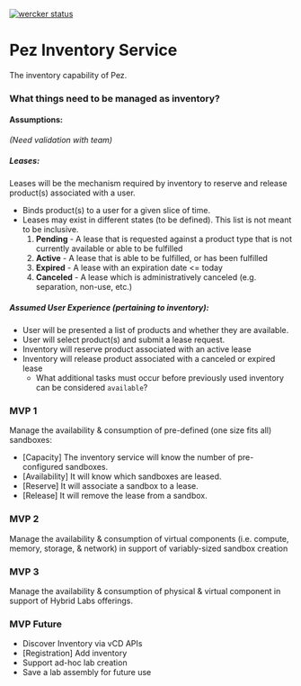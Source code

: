 [![wercker status](https://app.wercker.com/status/d56d046f7576cce524ee448c47eef368/m "wercker status")](https://app.wercker.com/project/bykey/d56d046f7576cce524ee448c47eef368)

# Pez Inventory Service

The inventory capability of Pez.

### What things need to be managed as inventory?

#### Assumptions:
_(Need validation with team)_

##### Leases:
Leases will be the mechanism required by inventory to reserve and release product(s) associated with a user.

* Binds product(s) to a user for a given slice of time.
* Leases may exist in different states (to be defined).  This list is not meant to be inclusive.
  1. **Pending** - A lease that is requested against a product type that is not currently available or able to be fulfilled
  2. **Active** - A lease that is able to be fulfilled, or has been fulfilled
  3. **Expired** - A lease with an expiration date <= today
  4. **Canceled** - A lease which is administratively canceled (e.g. separation, non-use, etc.)


##### Assumed User Experience (pertaining to inventory):
* User will be presented a list of products and whether they are available.
* User will select product(s) and submit a lease request.
* Inventory will reserve product associated with an active lease
* Inventory will release product associated with a canceled or expired lease
  - What additional tasks must occur before previously used inventory can be considered `available`?

### MVP 1
Manage the availability & consumption of pre-defined (one size fits all) sandboxes:

* [Capacity] The inventory service will know the number of pre-configured sandboxes.
* [Availability] It will know which sandboxes are leased.
* [Reserve] It will associate a sandbox to a lease.
* [Release] It will remove the lease from a sandbox.

### MVP 2
Manage the availability & consumption of virtual components (i.e. compute, memory, storage, & network) in support of variably-sized sandbox creation

### MVP 3
Manage the availability & consumption of physical & virtual component in support of Hybrid Labs offerings.

### MVP Future
* Discover Inventory via vCD APIs
* [Registration] Add inventory
* Support ad-hoc lab creation
* Save a lab assembly for future use
